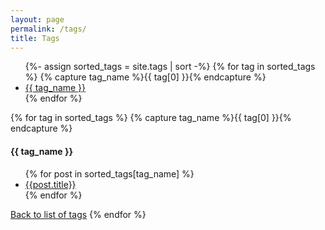 ```yaml
---
layout: page
permalink: /tags/
title: Tags
---
```


<a name="tagslist"></a>

<ul>
{%- assign sorted_tags = site.tags | sort -%}
{% for tag in sorted_tags %}
  {% capture tag_name %}{{ tag[0] }}{% endcapture %}
  <li><a href="#{{ tag_name }}">{{ tag_name }}</a></li>
{% endfor %}
</ul>

{% for tag in sorted_tags %}
  {% capture tag_name %}{{ tag[0] }}{% endcapture %}
  <a name="{{ tag_name }}"></a>
  <h4>{{ tag_name }}</h4>
  <ul>
    {% for post in sorted_tags[tag_name] %}
      <li><a href="{{ post.url }}">{{post.title}}</a></li>
    {% endfor %}
  </ul>
  <a href="#tagslist">Back to list of tags</a>
{% endfor %}
